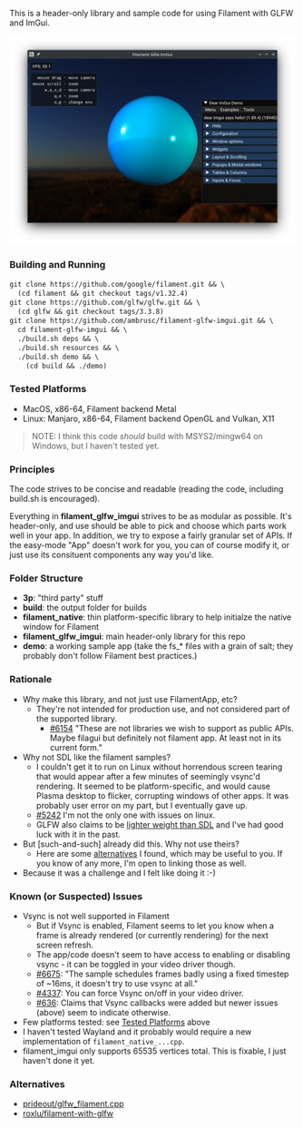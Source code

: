 This is a header-only library and sample code for using Filament with GLFW and ImGui.

![screenshot](screenshot.png "Screenshot")

### Building and Running
```
git clone https://github.com/google/filament.git && \
  (cd filament && git checkout tags/v1.32.4)
git clone https://github.com/glfw/glfw.git && \
  (cd glfw && git checkout tags/3.3.8)
git clone https://github.com/ambrusc/filament-glfw-imgui.git && \
  cd filament-glfw-imgui && \
  ./build.sh deps && \
  ./build.sh resources && \
  ./build.sh demo && \
    (cd build && ./demo)
```

### Tested Platforms
- MacOS, x86-64, Filament backend Metal
- Linux: Manjaro, x86-64, Filament backend OpenGL and Vulkan, X11

> NOTE: I think this code *should* build with MSYS2/mingw64 on Windows, but I haven't tested yet.

### Principles
The code strives to be concise and readable (reading the code, including build.sh is encouraged). 

Everything in __filament_glfw_imgui__ strives to be as modular as possible. It's header-only, and use should be able to pick and choose which parts work well in your app. In addition, we try to expose a fairly granular set of APIs. If the easy-mode "App" doesn't work for you, you can of course modify it, or just use its consituent components any way you'd like.

### Folder Structure
- __3p__: "third party" stuff
- __build__: the output folder for builds
- __filament_native__: thin platform-specific library to help initialze the native window for Filament
- __filament_glfw_imgui__: main header-only library for this repo
- __demo__: a working sample app (take the fs_* files with a grain of salt; they probably don't follow Filament best practices.)

### Rationale
- Why make this library, and not just use FilamentApp, etc?
  - They're not intended for production use, and not considered part of the supported library.
    - [#6154](https://github.com/google/filament/issues/6154) "These are not libraries we wish to support as public APIs. Maybe filagui but definitely not filament app. At least not in its current form."
- Why not SDL like the filament samples?
  - I couldn't get it to run on Linux without horrendous screen tearing that would appear after a few minutes of seemingly vsync'd rendering. It seemed to be platform-specific, and would cause Plasma desktop to flicker, corrupting windows of other apps. It was probably user error on my part, but I eventually gave up.
  - [#5242](https://github.com/google/filament/issues/5242) I'm not the only one with issues on linux.
  - GLFW also claims to be [lighter weight than SDL](https://www.glfw.org/faq.html#13---why-yet-another-opengl-library) and I've had good luck with it in the past.
- But [such-and-such] already did this. Why not use theirs?
  - Here are some [alternatives](#alternatives) I found, which may be useful to you. If you know of any more, I'm open to linking those as well.
- Because it was a challenge and I felt like doing it :-)

### Known (or Suspected) Issues
- Vsync is not well supported in Filament
  - But if Vsync is enabled, Filament seems to let you know when a frame is already rendered (or currently rendering) for the next screen refresh.
  - The app/code doesn't seem to have access to enabling or disabling vsync - it can be toggled in your video driver though.
  - [#6675](https://github.com/google/filament/issues/6675): "The sample schedules frames badly using a fixed timestep of ~16ms, it doesn't try to use vsync at all."
  - [#4337](https://github.com/google/filament/issues/4337): You can force Vsync on/off in your video driver.
  - [#636](https://github.com/google/filament/issues/636): Claims that Vsync callbacks were added but newer issues (above) seem to indicate otherwise.
- Few platforms tested: see [Tested Platforms](#tested-platforms) above
- I haven't tested Wayland and it probably would require a new implementation of `filament_native_...cpp`.
- filament_imgui only supports 65535 vertices total. This is fixable, I just haven't done it yet.

### Alternatives
- [prideout/glfw_filament.cpp](https://gist.github.com/prideout/7b9697a984d676516d59c05ef42fbd0c)
- [roxlu/filament-with-glfw](https://github.com/roxlu/filament-with-glfw)
